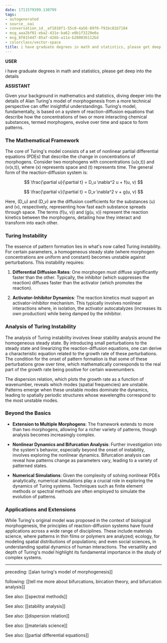 ```yaml
---
date: 1711579399.130799
tags:
- autogenerated
- source__oai
- conversation_id__af1018f1-55c0-4a56-89f0-f91bc81b7184
- msg_aaa2bf01-eba2-431e-ba62-e0b1f3229e0a
- msg_8f8154d7-85a7-426b-a11a-b280036112bd
- colorclass/vector-space
title: i have graduate degrees in math and statistics, please get deep into the details
---
```


**USER**

i have graduate degrees in math and statistics, please get deep into the details


**ASSISTANT**

Given your background in mathematics and statistics, diving deeper into the details of Alan Turing's model of morphogenesis from a more technical perspective can offer insightful understandings. Turing's model, fundamentally, is based on a system of reaction-diffusion equations that describe how the concentrations of two or more interacting chemical substances, termed morphogens, evolve over time and space to form patterns.

### The Mathematical Framework

The core of Turing's model consists of a set of nonlinear partial differential equations (PDEs) that describe the change in concentrations of morphogens. Consider two morphogens with concentrations \(u(x,t)\) and \(v(x,t)\), where \(x\) represents space and \(t\) represents time. The general form of the reaction-diffusion system is:

$$
\frac{\partial u}{\partial t} = D_u \nabla^2 u + f(u, v)
$$

$$
\frac{\partial v}{\partial t} = D_v \nabla^2 v + g(u, v)
$$

Here, \(D_u\) and \(D_v\) are the diffusion coefficients for the substances \(u\) and \(v\), respectively, representing how fast each substance spreads through space. The terms \(f(u, v)\) and \(g(u, v)\) represent the reaction kinetics between the morphogens, detailing how they interact and transform into each other.

### Turing Instability

The essence of pattern formation lies in what's now called Turing instability. For certain parameters, a homogeneous steady state (where morphogen concentrations are uniform and constant) becomes unstable against perturbations. This instability requires:

1. **Differential Diffusion Rates**: One morphogen must diffuse significantly faster than the other. Typically, the inhibitor (which suppresses the reaction) diffuses faster than the activator (which promotes the reaction).

2. **Activator-Inhibitor Dynamics**: The reaction kinetics must support an activator-inhibitor mechanism. This typically involves nonlinear interactions where, in isolation, the activator autocatalyzes (increases its own production) while being damped by the inhibitor.

### Analysis of Turing Instability

The analysis of Turing instability involves linear stability analysis around the homogeneous steady state. By introducing small perturbations to the steady state and linearizing the reaction-diffusion equations, one can derive a characteristic equation related to the growth rate of these perturbations. The condition for the onset of pattern formation is that some of these perturbations grow over time, which mathematically corresponds to the real part of the growth rate being positive for certain wavenumbers.

The dispersion relation, which plots the growth rate as a function of wavenumber, reveals which modes (spatial frequencies) are unstable. Patterns emerge when these unstable modes dominate the dynamics, leading to spatially periodic structures whose wavelengths correspond to the most unstable modes.

### Beyond the Basics

- **Extension to Multiple Morphogens**: The framework extends to more than two morphogens, allowing for a richer variety of patterns, though analysis becomes increasingly complex.

- **Nonlinear Dynamics and Bifurcation Analysis**: Further investigation into the system's behavior, especially beyond the onset of instability, involves exploring the nonlinear dynamics. Bifurcation analysis can reveal how patterns change as parameters vary, leading to a variety of patterned states.

- **Numerical Simulations**: Given the complexity of solving nonlinear PDEs analytically, numerical simulations play a crucial role in exploring the dynamics of Turing systems. Techniques such as finite element methods or spectral methods are often employed to simulate the evolution of patterns.

### Applications and Extensions

While Turing's original model was proposed in the context of biological morphogenesis, the principles of reaction-diffusion systems have found applications across a wide range of disciplines. These include materials science, where patterns in thin films or polymers are analyzed; ecology, for modeling spatial distributions of populations; and even social sciences, in understanding spatial dynamics of human interactions. The versatility and depth of Turing's model highlight its fundamental importance in the study of complex systems.


---

preceding: [[alan turing's model of morphogenesis]]  


following: [[tell me more about bifurcations, bircation theory, and bifurcation analysis]]

See also: [[spectral methods]]


See also: [[stability analysis]]


See also: [[dispersion relation]]


See also: [[materials science]]


See also: [[partial differential equations]]